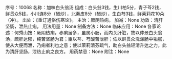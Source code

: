 序号：10068
名称：加味白头翁汤
组成：白头翁3钱，生川柏5分，青子芩2钱，鲜贯众5钱，小川连8分（醋炒），北秦皮8分（醋炒），生白芍3钱，鲜茉莉花10朵（冲）。
出处：《重订通俗伤寒论》。
主治：厥阴热痢。
加减：None
功效：清肝坚肠，泄热止痢。
用法用量：None
制备方法：None
临床应用：None
各家论述：何秀山按：厥阴热痢，赤痢居多，虽属小肠，而内关肝脏，故以仲景白头翁汤，疏肝达郁，纯苦坚肠为君；臣以芩、芍酸苦泄肝；佐以鲜贯众洗涤肠中垢腻，使从大便而泄，乃痢者利也之意；使以茉莉清芬疏气，助白头翁轻清升达之力。此为清肝坚肠，泄热止痢之良方。
用药禁忌：None
附注：None
